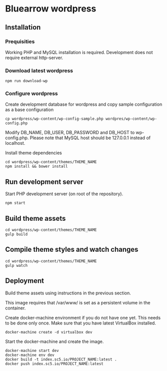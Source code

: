 # Bluearrow wordpress

## Installation

### Prequisities

Working PHP and MySQL installation is required. Development does not require external http-server.

### Download latest wordpress

	npm run download-wp

### Configure wordpress

Create development database for wordpress and copy sample configuration as a base configuration

	cp wordpress/wp-content/wp-config-sample.php wordpres/wp-content/wp-config.php

Modify DB_NAME, DB_USER, DB_PASSWORD and DB_HOST to wp-config.php.
Please note that MySQL host should be 127.0.0.1 instead of localhost.

Install theme dependencies

	cd wordpress/wp-content/themes/THEME_NAME
	npm install && bower install

## Run development server

Start PHP development server (on root of the repository).

	npm start

## Build theme assets

	cd wordpress/wp-content/themes/THEME_NAME
	gulp build

## Compile theme styles and watch changes

	cd wordpress/wp-content/themes/THEME_NAME
	gulp watch

## Deployment

Build theme assets using instructions in the previous section.

This image requires that /var/www/ is set as a persistent volume in the container.

Create docker-machine environment if you do not have one yet. This needs to be done only once. Make sure that you have latest VirtualBox installed.

	docker-machine create -d virtualbox dev

Start the docker-machine and create the image.

	docker-machine start dev
	docker-machine env dev
	docker build -t index.sc5.io/PROJECT_NAME:latest .
	docker push index.sc5.io/PROJECT_NAME:latest
